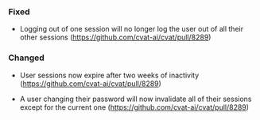 ### Fixed

- Logging out of one session will no longer log the user out of all their
  other sessions
  (<https://github.com/cvat-ai/cvat/pull/8289>)

### Changed

- User sessions now expire after two weeks of inactivity
  (<https://github.com/cvat-ai/cvat/pull/8289>)

- A user changing their password will now invalidate all of their sessions
  except for the current one
  (<https://github.com/cvat-ai/cvat/pull/8289>)

